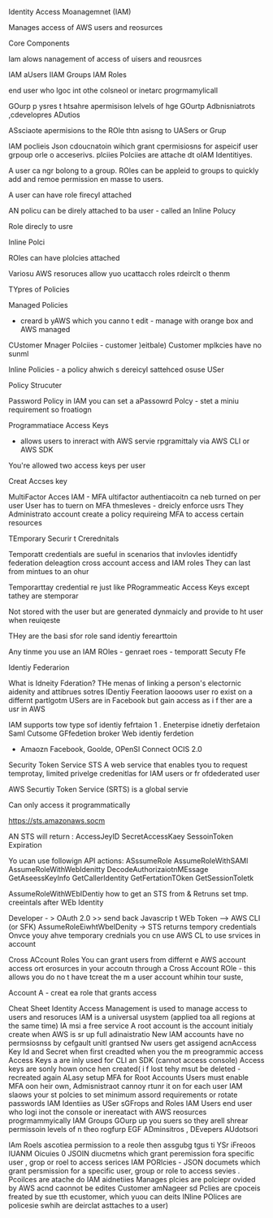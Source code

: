 Identity Access Moanagemnet (IAM)

Manages access of AWS users and reosurces

Core Components

Iam alows nanagement of access of uisers and reousrces

IAM aUsers
IIAM Groups
IAM Roles

 end user who lgoc int othe colsneol or inetarc progrmamylicall

  GOurp p ysres t htsahre apermisison lelvels of hge GOurtp
  Adbnisniatrots ,cdevelopres ADutios

  ASsciaote apermisions to the ROle thtn asisng to UASers or Grup

  IAM poclieis Json cdoucnatoin wihich grant cpermisiosns for aspeicif user grpoup orle o acceserivs. plciies Polciies are attache dt oIAM Identitiyes.


A user ca ngr bolong to a group.
ROles can be appleid to groups to quickly add and remoe permission en masse to users.

A user can have  role firecyl attached

AN policu can be direly attached to ba user - called an Inline Polucy

Role direcly to usre


Inline Polci


ROles can have plolcies attached

Variosu AWS resoruces allow yuo ucattacch roles rdeirclt o thenm



TYpres of Policies

Managed Policies
 - creard b yAWS which you canno t edit - manage with orange box and AWS managed

CUstomer Mnager Polciies - customer )eitbale) Customer mplkcies have no sunml

Inline Policies - a policy ahwich s dereicyl sattehced osuse USer


Policy Strucuter

Password Policy
in IAM you can set a aPassowrd Polcy - stet a miniu requirement so froatiogn

Programmatiace Access Keys

- allows users to inreract with AWS servie rpgramittaly via AWS CLI or AWS SDK

You're allowed two access keys per user

Creat Accses key

MultiFactor Acces
IAM - MFA
 ultifactor authentiacoitn ca neb turned on per user
 User has to tuern on MFA thmesleves - dreicly enforce usrs
 They Administrato account create a policy requireing MFA to access certain resources


 TEmporary Securir t Crerednitals

 Temporatt credentials are sueful in scenarios that invlovles
 identidfy federation
 deleagtion
 cross account access
 and IAM roles
 They can last from mintues to an ohur

 Temporarttay credential re just like PRogrammeatic Access Keys except tathey are stemporar

 Not stored with the user but are generated dynmaicly and provide to ht user when reuiqeste

 THey are the basi sfor role sand identiy ferearttoin

 Any tinme you use an IAM ROles - genraet roes - temporatt Secuty Ffe

 Identiy Federarion

 What is Idneity Fderation?
  THe menas of linking a person's electornic aidenity and attibrues sotres
  IDentiy Feeration laooows user ro exist on a differnt partlgotm
  USers are in Facebook but gain access as i f ther are a usr in AWS


  IAM supports tow type sof identiy fefrtaion
  1 . Eneterpise idnetiy derfetaion
    Saml
    Cutsome GFfedetion broker
Web identiy ferdetion
- Amaozn Facebook, Goolde, OPenSI Connect OCIS 2.0

Security Token Service
STS
A web service that enables tyou to request temprotay, limited privelge credenitlas for IAM users or fr ofdederated user

AWS Securtiy Token Service (SRTS) is a global servie

Can only access it programmatically

 https://sts.amazonaws.socm

 AN STS will return :
 AccessJeyID
 SecretAccessKaey
 SessoinToken
 Expiration

 Yo ucan use followign API actions:
 ASssumeRole
 AssumeRoleWithSAMl
 AssumeRoleWithWebIdenitty
 DecodeAuthorizaiotnMEssage
 GetAseessKeyInfo
 GetCallerIdentity
 GetFertationTOken
 GetSessionToletk

 AssumeRoleWithWEbIDentiy
 how to get an STS from &
 Retruns set tmp. creeintals after WEb Identity

 Developer - > OAuth 2.0 >> send back Javascrip t WEb Token -->  AWS CLI (or  SFK) AssumeRoleEiwhtWbeIDenity -> STS returns tempory credentials
 Onvce youy ahve temporary crednials you cn use AWS CL to use srvices in account

 Cross ACcount Roles
 You can grant users from differnt e AWS account access ort erosurces in your accoutn through a Cross Account ROle - this allows you do no t have tcreat the m a user account whihin tour suste,

 Account A - creat ea role that grants access

Cheat Sheet
Identity Access Management is used to manage access to users and resoruces
IAM is a universal usystem (applied toa all regions at the same time) IA msi a free service
A root account is the account initialy create when AWS is sr up  full adinaistratio
New IAM accounts have no permsiosnss by cefgault unitl grantsed
Nw users get assigend acnAccess Key Id and Secret when first creadted when you the m preogrammic access
Access Keys a are inly used for CLI an  SDK (cannot access console)
Access keys are sonly hown once hen created( i f lost tehy msut be deleted - recreated again
ALasy setup MFA for Root Accounts
Users must enable MFA oon heir own, Admisnistraot cannoy rtunr it on for each user
IAM slaows your st polcies to set minimum assord requirements or rotate passwords
IAM Identiies as USer sGFrops and Roles
IAM Users end user who logi inot the console or inereatact with AWS reosurces progrmammyically
IAM Groups GOurp up you suers so they arell shrear permissoin levels of n theo rogfurp
EGF ADminsitros , DEvepers AUdotsori

IAm Roels ascotiea permission to a reole then assgubg tgus ti YSr iFreoos
IUANM Oicuies 0 JSOIN diucmetns which grant peremission fora specific user , grop or roel to access serices
IAM PORlcies - JSON documets which grant persmission for a specific user, group or role to access sevies . Pcoilces are atache do IAM aidnetiies
Manages plcies are polciepr ovided by AWS acnd caonnot be edites
 Customer amNageer sd Pclies are cpoceis freated by sue tth ecustomer, which yuou can deits
 INline POlices are policesie swhih are deirclat asttaches to a user)